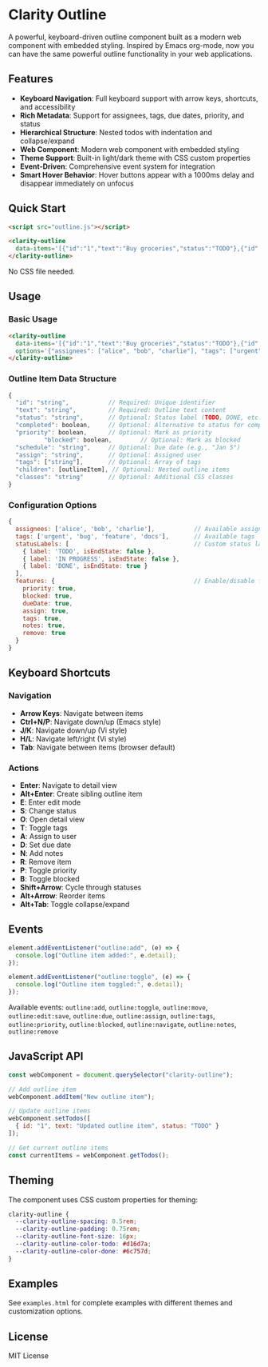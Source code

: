 # Clarity Outline

A powerful, keyboard-driven outline component built as a modern web component with embedded styling. Inspired by Emacs org-mode, now you can have the same powerful outline functionality in your web applications.

## Features

- **Keyboard Navigation**: Full keyboard support with arrow keys, shortcuts, and accessibility
- **Rich Metadata**: Support for assignees, tags, due dates, priority, and status
- **Hierarchical Structure**: Nested todos with indentation and collapse/expand
- **Web Component**: Modern web component with embedded styling
- **Theme Support**: Built-in light/dark theme with CSS custom properties
- **Event-Driven**: Comprehensive event system for integration
- **Smart Hover Behavior**: Hover buttons appear with a 1000ms delay and disappear immediately on unfocus

## Quick Start

```html
<script src="outline.js"></script>

<clarity-outline 
  data-items='[{"id":"1","text":"Buy groceries","status":"TODO"},{"id":"2","text":"Review code","status":"DONE"}]'>
</clarity-outline>
```

No CSS file needed.

## Usage

### Basic Usage

```html
<clarity-outline 
  data-items='[{"id":"1","text":"Buy groceries","status":"TODO"},{"id":"2","text":"Review code","status":"DONE"}]'
  options='{"assignees": ["alice", "bob", "charlie"], "tags": ["urgent", "bug", "feature"]}'>
</clarity-outline>
```

### Outline Item Data Structure

```javascript
{
  "id": "string",           // Required: Unique identifier
  "text": "string",         // Required: Outline text content
  "status": "string",       // Optional: Status label (TODO, DONE, etc.)
  "completed": boolean,     // Optional: Alternative to status for completion
  "priority": boolean,      // Optional: Mark as priority
          "blocked": boolean,        // Optional: Mark as blocked
  "schedule": "string",     // Optional: Due date (e.g., "Jan 5")
  "assign": "string",       // Optional: Assigned user
  "tags": ["string"],       // Optional: Array of tags
  "children": [outlineItem], // Optional: Nested outline items
  "classes": "string"       // Optional: Additional CSS classes
}
```

### Configuration Options

```javascript
{
  assignees: ['alice', 'bob', 'charlie'],           // Available assignees
  tags: ['urgent', 'bug', 'feature', 'docs'],       // Available tags
  statusLabels: [                                   // Custom status labels
    { label: 'TODO', isEndState: false },
    { label: 'IN PROGRESS', isEndState: false },
    { label: 'DONE', isEndState: true }
  ],
  features: {                                       // Enable/disable features
    priority: true,
    blocked: true,
    dueDate: true,
    assign: true,
    tags: true,
    notes: true,
    remove: true
  }
}
```

## Keyboard Shortcuts

### Navigation
- **Arrow Keys**: Navigate between items
- **Ctrl+N/P**: Navigate down/up (Emacs style)
- **J/K**: Navigate down/up (Vi style)
- **H/L**: Navigate left/right (Vi style)
- **Tab**: Navigate between items (browser default)

### Actions
- **Enter**: Navigate to detail view
- **Alt+Enter**: Create sibling outline item
- **E**: Enter edit mode
- **S**: Change status
- **O**: Open detail view
- **T**: Toggle tags
- **A**: Assign to user
- **D**: Set due date
- **N**: Add notes
- **R**: Remove item
- **P**: Toggle priority
- **B**: Toggle blocked
- **Shift+Arrow**: Cycle through statuses
- **Alt+Arrow**: Reorder items
- **Alt+Tab**: Toggle collapse/expand

## Events

```javascript
element.addEventListener("outline:add", (e) => {
  console.log("Outline item added:", e.detail);
});

element.addEventListener("outline:toggle", (e) => {
  console.log("Outline item toggled:", e.detail);
});
```

Available events: `outline:add`, `outline:toggle`, `outline:move`, `outline:edit:save`, `outline:due`, `outline:assign`, `outline:tags`, `outline:priority`, `outline:blocked`, `outline:navigate`, `outline:notes`, `outline:remove`

## JavaScript API

```javascript
const webComponent = document.querySelector("clarity-outline");

// Add outline item
webComponent.addItem("New outline item");

// Update outline items
webComponent.setTodos([
  { id: "1", text: "Updated outline item", status: "TODO" }
]);

// Get current outline items
const currentItems = webComponent.getTodos();
```

## Theming

The component uses CSS custom properties for theming:

```css
clarity-outline {
  --clarity-outline-spacing: 0.5rem;
  --clarity-outline-padding: 0.75rem;
  --clarity-outline-font-size: 16px;
  --clarity-outline-color-todo: #d16d7a;
  --clarity-outline-color-done: #6c757d;
}
```

## Examples

See `examples.html` for complete examples with different themes and customization options.

## License

MIT License
